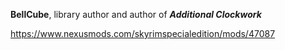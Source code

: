 **BellCube**, library author and author of ***Additional Clockwork***

https://www.nexusmods.com/skyrimspecialedition/mods/47087
